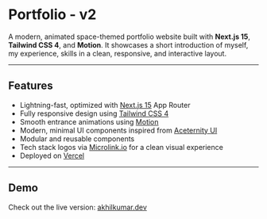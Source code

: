 # Portfolio - v2

A modern, animated space-themed portfolio website built with **Next.js 15**, **Tailwind CSS 4**, and **Motion**. It showcases a short introduction of myself, my experience, skills in a clean, responsive, and interactive layout.

---

## Features

- Lightning-fast, optimized with [Next.js 15](https://nextjs.org/) App Router
- Fully responsive design using [Tailwind CSS 4](https://tailwindcss.com/)
- Smooth entrance animations using [Motion](https://motion.dev/)
- Modern, minimal UI components inspired from [Aceternity UI](https://ui.aceternity.com/)
- Modular and reusable components
- Tech stack logos via [Microlink.io](https://microlink.io/) for a clean visual experience
- Deployed on [Vercel](https://vercel.com/)

---

## Demo

Check out the live version: [akhilkumar.dev](https://akhilkumar.dev)
